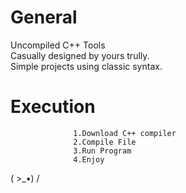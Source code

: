 # General

Uncompiled C++ Tools  
Casually designed by yours trully.  
Simple projects using classic syntax.

# Execution

                  1.Download C++ compiler  
                  2.Compile File  
                  3.Run Program  
                  4.Enjoy            
 
  
   
    
     
     








( >_•) / 
